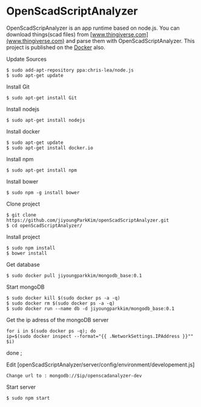 OpenScadScriptAnalyzer
===
OpenScadScripAnalyzer is an app runtime based on node.js. You can download things(scad files) from [www.thingiverse.com](www.thingiverse.com) and parse them with OpenScadScriptAnalyzer. This project is published on the [Docker](https://www.docker.com/) also.


Update Sources

	$ sudo add-apt-repository ppa:chris-lea/node.js
	$ sudo apt-get update


Install Git

	$ sudo apt-get install Git


Install nodejs

	$ sudo apt-get install nodejs


Install docker

	$ sudo apt-get update
	$ sudo apt-get install docker.io


Install npm

	$ sudo apt-get install npm


Install bower

	$ sudo npm -g install bower


Clone project

	$ git clone https://github.com/jiyoungParkKim/openScadScriptAnalyzer.git
	$ cd openScadScriptAnalyzer/


Install project

	$ sudo npm install
	$ bower install


Get database

	$ sudo docker pull jiyoungparkkim/mongodb_base:0.1


Start mongoDB

	$ sudo docker kill $(sudo docker ps -a -q)
	$ sudo docker rm $(sudo docker ps -a -q)
	$ sudo docker run --name db -d jiyoungparkkim/mongodb_base:0.1

Get the ip adress of the mongoDB server

	for i in $(sudo docker ps -q); do     
  	ip=$(sudo docker inspect --format="{{ .NetworkSettings.IPAddress }}"" $i)
done ;

Edit [openScadScriptAnalyzer/server/config/environment/developement.js]

	Change url to : mongodb://$ip/openscadanalyzer-dev

Start server

	$ sudo npm start
